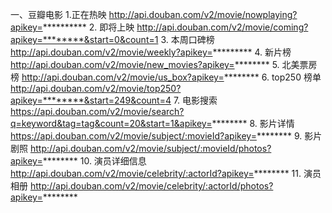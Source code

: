 一、豆瓣电影
1.正在热映
    http://api.douban.com/v2/movie/nowplaying?apikey=**********
2. 即将上映
    http://api.douban.com/v2/movie/coming?apikey=********&start=0&count=1
3. 本周口碑榜
    http://api.douban.com/v2/movie/weekly?apikey=*********
4. 新片榜
    http://api.douban.com/v2/movie/new_movies?apikey=********
5. 北美票房榜
    http://api.douban.com/v2/movie/us_box?apikey=********
6. top250 榜单
    http://api.douban.com/v2/movie/top250?apikey=********&start=249&count=4
7. 电影搜索
    https://api.douban.com/v2/movie/search?q=keyword&tag=tag&count=20&start=1&apikey=********
8. 影片详情
    https://api.douban.com/v2/movie/subject/:movieId?apikey=********
9. 影片剧照
    http://api.douban.com/v2/movie/subject/:movieId/photos?apikey=********
10. 演员详细信息
    http://api.douban.com/v2/movie/celebrity/:actorId?apikey=********
11. 演员相册
    http://api.douban.com/v2/movie/celebrity/:actorId/photos?apikey=********